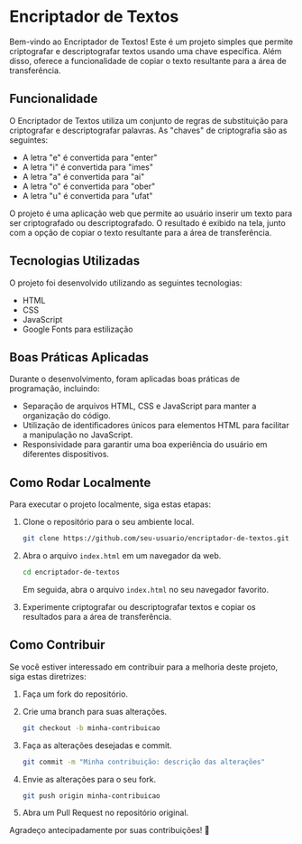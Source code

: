 # Encriptador de Textos

Bem-vindo ao Encriptador de Textos! Este é um projeto simples que permite criptografar e descriptografar textos usando uma chave específica. Além disso, oferece a funcionalidade de copiar o texto resultante para a área de transferência.

## Funcionalidade

O Encriptador de Textos utiliza um conjunto de regras de substituição para criptografar e descriptografar palavras. As "chaves" de criptografia são as seguintes:

- A letra "e" é convertida para "enter"
- A letra "i" é convertida para "imes"
- A letra "a" é convertida para "ai"
- A letra "o" é convertida para "ober"
- A letra "u" é convertida para "ufat"

O projeto é uma aplicação web que permite ao usuário inserir um texto para ser criptografado ou descriptografado. O resultado é exibido na tela, junto com a opção de copiar o texto resultante para a área de transferência.

## Tecnologias Utilizadas

O projeto foi desenvolvido utilizando as seguintes tecnologias:

- HTML
- CSS
- JavaScript
- Google Fonts para estilização

## Boas Práticas Aplicadas

Durante o desenvolvimento, foram aplicadas boas práticas de programação, incluindo:

- Separação de arquivos HTML, CSS e JavaScript para manter a organização do código.
- Utilização de identificadores únicos para elementos HTML para facilitar a manipulação no JavaScript.
- Responsividade para garantir uma boa experiência do usuário em diferentes dispositivos.

## Como Rodar Localmente

Para executar o projeto localmente, siga estas etapas:

1. Clone o repositório para o seu ambiente local.

   ```bash
   git clone https://github.com/seu-usuario/encriptador-de-textos.git
   ```

2. Abra o arquivo `index.html` em um navegador da web.

   ```bash
   cd encriptador-de-textos
   ```

   Em seguida, abra o arquivo `index.html` no seu navegador favorito.

3. Experimente criptografar ou descriptografar textos e copiar os resultados para a área de transferência.

## Como Contribuir

Se você estiver interessado em contribuir para a melhoria deste projeto, siga estas diretrizes:

1. Faça um fork do repositório.
2. Crie uma branch para suas alterações.

   ```bash
   git checkout -b minha-contribuicao
   ```

3. Faça as alterações desejadas e commit.

   ```bash
   git commit -m "Minha contribuição: descrição das alterações"
   ```

4. Envie as alterações para o seu fork.

   ```bash
   git push origin minha-contribuicao
   ```

5. Abra um Pull Request no repositório original.

Agradeço antecipadamente por suas contribuições! 🚀
